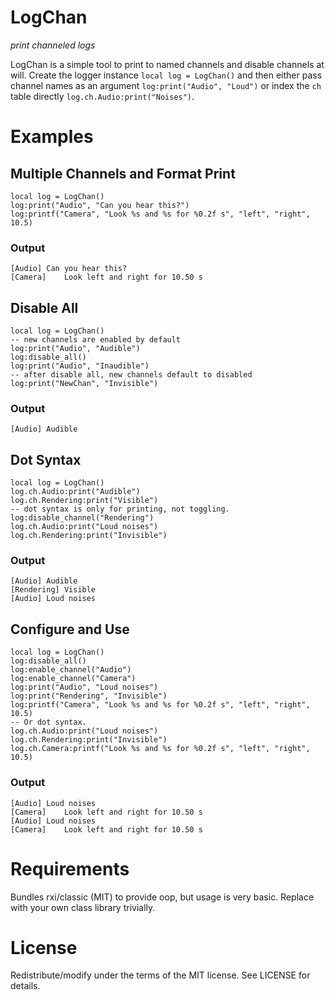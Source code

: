 # LogChan

*print channeled logs*

LogChan is a simple tool to print to named channels and disable channels at
will. Create the logger instance `local log = LogChan()` and then either pass
channel names as an argument `log:print("Audio", "Loud")` or index the `ch`
table directly `log.ch.Audio:print("Noises")`.


# Examples

## Multiple Channels and Format Print

	local log = LogChan()
	log:print("Audio", "Can you hear this?")
	log:printf("Camera", "Look %s and %s for %0.2f s", "left", "right", 10.5)

### Output

    [Audio]	Can you hear this?
    [Camera]	Look left and right for 10.50 s


## Disable All

	local log = LogChan()
	-- new channels are enabled by default
	log:print("Audio", "Audible")
	log:disable_all()
	log:print("Audio", "Inaudible")
	-- after disable all, new channels default to disabled
	log:print("NewChan", "Invisible")

### Output

    [Audio]	Audible


## Dot Syntax

	local log = LogChan()
	log.ch.Audio:print("Audible")
	log.ch.Rendering:print("Visible")
	-- dot syntax is only for printing, not toggling.
	log:disable_channel("Rendering")
	log.ch.Audio:print("Loud noises")
	log.ch.Rendering:print("Invisible")

### Output

    [Audio]	Audible
    [Rendering]	Visible
    [Audio]	Loud noises


## Configure and Use

	local log = LogChan()
	log:disable_all()
	log:enable_channel("Audio")
	log:enable_channel("Camera")
	log:print("Audio", "Loud noises")
	log:print("Rendering", "Invisible")
	log:printf("Camera", "Look %s and %s for %0.2f s", "left", "right", 10.5)
	-- Or dot syntax.
	log.ch.Audio:print("Loud noises")
	log.ch.Rendering:print("Invisible")
	log.ch.Camera:printf("Look %s and %s for %0.2f s", "left", "right", 10.5)

### Output

    [Audio]	Loud noises
    [Camera]	Look left and right for 10.50 s
    [Audio]	Loud noises
    [Camera]	Look left and right for 10.50 s


# Requirements

Bundles rxi/classic (MIT) to provide oop, but usage is very basic. Replace with
your own class library trivially.


# License

Redistribute/modify under the terms of the MIT license. See LICENSE for
details.

